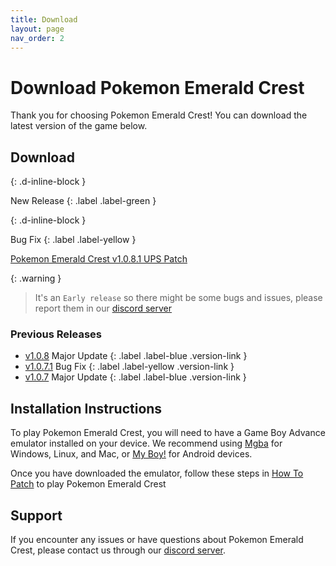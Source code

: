 ```yaml
---
title: Download
layout: page
nav_order: 2
---
```


# Download Pokemon Emerald Crest

Thank you for choosing Pokemon Emerald Crest! You can download the latest version of the game below.

## Download 
{: .d-inline-block }

New Release 
{: .label .label-green }

{: .d-inline-block }

Bug Fix
{: .label .label-yellow }

<a href="#" id="download-btn" class="btn">Pokemon Emerald Crest v1.0.8.1 UPS Patch</a>

{: .warning }
> It's an `Early release` so there might be some bugs and issues, please report them in our [discord server]

### Previous Releases

- [v1.0.8](#) Major Update {: .label .label-blue .version-link }
- [v1.0.7.1](#) Bug Fix {: .label .label-yellow .version-link }
- [v1.0.7](#) Major Update {: .label .label-blue .version-link }

<script>
  const downloadBtn = document.querySelector("#download-btn");
  const versionLinks = document.querySelectorAll(".version-link");
  const downloadLinks = [
    "https://ko-fi.com/api/file-upload/ac19cd89-3abb-4c8f-926a-5553413447f5/download?transactionId=2d6f01d1-e733-4529-aeb7-d4136ecf0320",
    "https://ko-fi.com/api/file-upload/cbf173cb-3653-4d8d-a54a-32ac4119bc75/download?transactionId=0cf84642-cd5d-43e0-8330-a197d986be27",
    "https://ko-fi.com/api/file-upload/efb7ebe6-c4d3-4d10-9e97-9940b6ca2d23/download?transactionId=0bfa4228-d4a2-4598-b3e7-6c3ec6d3c9b5",
    "https://ko-fi.com/api/file-upload/ac19cd89-3abb-4c8f-926a-5553413447f5/download?transactionId=2d6f01d1-e733-4529-aeb7-d4136ecf0320"
  ];
  const versionTexts = [
    "Pokemon Emerald Crest v1.0.8.1 UPS Patch",
    "Pokemon Emerald Crest v1.0.7.1 Bug Fix",
    "Pokemon Emerald Crest v1.0.7 Major Update",
    "Pokemon Emerald Crest v1.0.6 Initial Release"
  ];

  versionLinks.forEach((link, index) => {
    link.addEventListener("click", event => {
      event.preventDefault();
      downloadBtn.href = downloadLinks[index];
      downloadBtn.innerText = versionTexts[index];
      window.location.hash = "download-btn";
    });
  });
</script>

## Installation Instructions

To play Pokemon Emerald Crest, you will need to have a Game Boy Advance emulator installed on your device. We recommend using [Mgba](https://vba-m.com/) for Windows, Linux, and Mac, or [My Boy!](https://play.google.com/store/apps/details?id=com.fastemulator.gba) for Android devices.

Once you have downloaded the emulator, follow these steps in [How To Patch](https://aaghatislive.github.io/RomHacksStudio/HowToPatch.html) to play Pokemon Emerald Crest

## Support

If you encounter any issues or have questions about Pokemon Emerald Crest, please contact us through our [discord server].

[discord server]: https://discord.gg/aaghat-s-server-965900074532081674 
